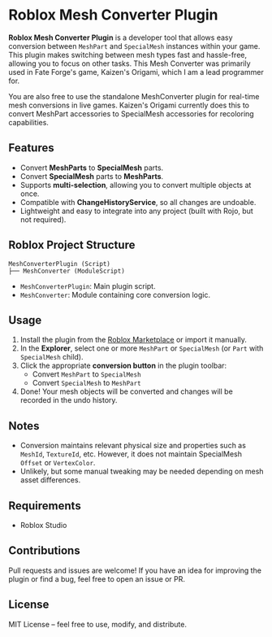 # Roblox Mesh Converter Plugin

**Roblox Mesh Converter Plugin** is a developer tool that allows easy conversion between `MeshPart` and `SpecialMesh` instances within your game. This plugin makes switching between mesh types fast and hassle-free, allowing you to focus on other tasks. This Mesh Converter was primarily used in Fate Forge's game, Kaizen's Origami, which I am a lead programmer for.

You are also free to use the standalone MeshConverter plugin for real-time mesh conversions in live games. Kaizen's Origami currently does this to convert MeshPart accessories to SpecialMesh accessories for recoloring capabilities.


## Features

- Convert **MeshParts** to **SpecialMesh** parts.
- Convert **SpecialMesh** parts to **MeshParts**.
- Supports **multi-selection**, allowing you to convert multiple objects at once.
- Compatible with **ChangeHistoryService**, so all changes are undoable.
- Lightweight and easy to integrate into any project (built with Rojo, but not required).


## Roblox Project Structure

```
MeshConverterPlugin (Script)
├── MeshConverter (ModuleScript)
```

- `MeshConverterPlugin`: Main plugin script.
- `MeshConverter`: Module containing core conversion logic.


## Usage

1. Install the plugin from the [Roblox Marketplace](https://create.roblox.com/store/asset/119397415504975/Mesh-Converter-Plugin) or import it manually.
2. In the **Explorer**, select one or more `MeshPart` or `SpecialMesh` (or `Part` with `SpecialMesh` child).
3. Click the appropriate **conversion button** in the plugin toolbar:
   - Convert `MeshPart` to `SpecialMesh`
   - Convert `SpecialMesh` to `MeshPart`
4. Done! Your mesh objects will be converted and changes will be recorded in the undo history.


## Notes

- Conversion maintains relevant physical size and properties such as `MeshId`, `TextureId`, etc. However, it does not maintain SpecialMesh `Offset` or `VertexColor`.
- Unlikely, but some manual tweaking may be needed depending on mesh asset differences.


## Requirements

- Roblox Studio


## Contributions

Pull requests and issues are welcome! If you have an idea for improving the plugin or find a bug, feel free to open an issue or PR.


## License

MIT License – feel free to use, modify, and distribute.
